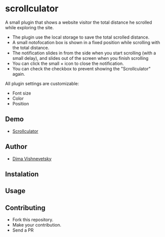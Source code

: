 # scrollculator
A small plugin that shows a website visitor the total distance he scrolled while exploring the site.


* The plugin use the local storage to save the total scrolled distance.
* A small notofocation box is shown in a fixed position while scrolling with the total distance.
* The notification slides in from the side when you start scrolling (with a small delay), and slides out of the screen when you finish scrolling
* You can click the small &times; icon to close the notification.
* You can check the checkbox to prevent showing the "Scrollculator" again.

All plugin settings are customizable:
  * Font size
  * Color
  * Position


## Demo

- [Scrollculator](http://dimshik100.github.io/scrollculator/demo.html)


## Author
- [Dima Vishnevetsky](https://github.com/dimshik100)


## Instalation


## Usage


## Contributing

* Fork this repository.
* Make your contribution.
* Send a PR

